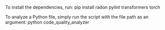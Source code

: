 To install the dependencies, run:
pip install radon pylint transformers torch

To analyze a Python file, simply run the script with the file path as an argument:
python code_quality_analyzer


